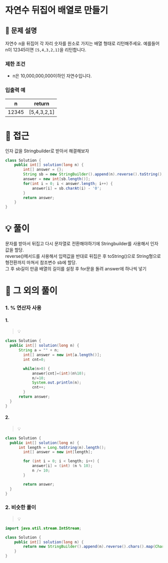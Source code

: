 # 자연수 뒤집어 배열로 만들기

## 📌 문제 설명

자연수 n을 뒤집어 각 자리 숫자를 원소로 가지는 배열 형태로 리턴해주세요. 예를들어 n이 12345이면 `[5,4,3,2,1]`을 리턴합니다.

### 제한 조건

- n은 10,000,000,000이하인 자연수입니다.

### 입출력 예

| n     | return      |
| ----- | ----------- |
| 12345 | [5,4,3,2,1] |

# 🧐 접근

인자 값을 Stringbuilder로 받아서 해결해보자

```java
class Solution {
    public int[] solution(long n) {
        int[] answer = {};
        String sb = new StringBuilder().append(n).reverse().toString();
        answer = new int[sb.length()];
        for(int i = 0; i < answer.length; i++) {
            answer[i] = sb.charAt(i) - '0';
        }
        return answer;
    }
}
```

# 💡 풀이

문자를 받아서 뒤집고 다시 문자열로 전환해야하기에 Stringbuilder를 사용해서 인자 값을 할당.  
reverse()메서드를 사용해서 입력값을 반대로 뒤집은 후 toString()으로 String형으로 형전환까지 마쳐서 참조변수 sb에 할당.  
그 후 sb길이 만큼 배열의 길이를 설정 후 for문을 돌려 answer에 하나씩 넣기

# 📘 그 외의 풀이

### 1. % 연산자 사용

#### 1.

> 💡

```java
class Solution {
  public int[] solution(long n) {
      String a = "" + n;
        int[] answer = new int[a.length()];
        int cnt=0;

        while(n>0) {
            answer[cnt]=(int)(n%10);
            n/=10;
            System.out.println(n);
            cnt++;
        }
      return answer;
  }
}
```

#### 2.

> 💡

```java
class Solution {
  public int[] solution(long n) {
      int length = Long.toString(n).length();
        int[] answer = new int[length];

        for (int i = 0; i < length; i++) {
            answer[i] = (int) (n % 10);
            n /= 10;
        }

        return answer;
  }
}
```

### 2. 비슷한 풀이

> 💡

```java
import java.util.stream.IntStream;

class Solution {
    public int[] solution(long n) {
        return new StringBuilder().append(n).reverse().chars().map(Character::getNumericValue).toArray();
    }
}
```
